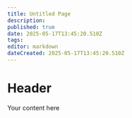 ```yaml
---
title: Untitled Page
description: 
published: true
date: 2025-05-17T13:45:20.510Z
tags: 
editor: markdown
dateCreated: 2025-05-17T13:45:20.510Z
---
```


# Header
Your content here